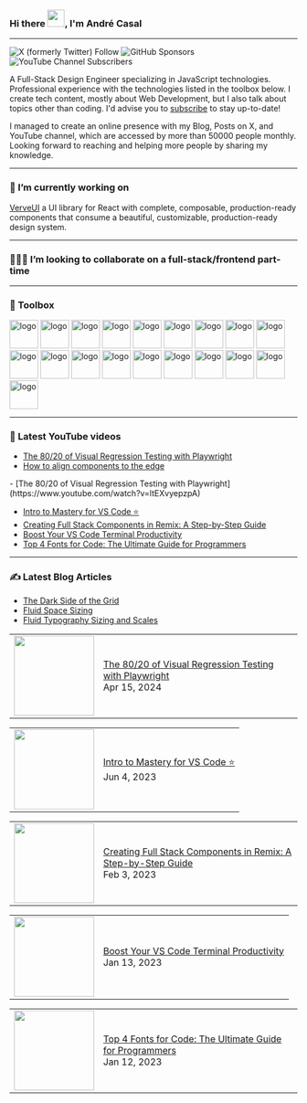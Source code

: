### Hi there <img src="https://raw.githubusercontent.com/MartinHeinz/MartinHeinz/master/wave.gif" width="30px">, I'm André Casal

***

![X (formerly Twitter) Follow](https://img.shields.io/twitter/follow/andrecasaldev) ![GitHub Sponsors](https://img.shields.io/github/sponsors/andrecasal)
 ![YouTube Channel Subscribers](https://img.shields.io/youtube/channel/subscribers/UCAVNclj3DbLvdJE5CUHfumg)


A Full-Stack Design Engineer specializing in JavaScript technologies. Professional experience with the technologies listed in the toolbox below.
I create tech content, mostly about Web Development, but I also talk about topics other than coding. I'd advise you to [subscribe](https://andrecasal.com/articles) to stay up-to-date!

I managed to create an online presence with my Blog, Posts on X, and YouTube channel, which are accessed by more than 50000 people monthly.
Looking forward to reaching and helping more people by sharing my knowledge.

***

### 🔭 I’m currently working on
[VerveUI](https://verveui.pro/) a UI library for React with complete, composable, production-ready components that consume a beautiful, customizable, production-ready design system.

***

### 🧑‍🤝‍🧑 I’m looking to collaborate on a full-stack/frontend part-time

***

### 🧰 Toolbox
     
<img src="https://cdn.jsdelivr.net/gh/devicons/devicon@latest/icons/vscode/vscode-original-wordmark.svg" alt="logo" width="50" height="50"/> <img src="https://cdn.jsdelivr.net/gh/devicons/devicon@latest/icons/html5/html5-original-wordmark.svg" alt="logo" width="50" height="50"/> <img src="https://cdn.jsdelivr.net/gh/devicons/devicon@latest/icons/css3/css3-original-wordmark.svg" alt="logo" width="50" height="50"/> <img src="https://cdn.jsdelivr.net/gh/devicons/devicon@latest/icons/javascript/javascript-original.svg" alt="logo" width="50" height="50"/> <img src="https://cdn.jsdelivr.net/gh/devicons/devicon@latest/icons/react/react-original-wordmark.svg" alt="logo" width="50" height="50"/> <img src="https://cdn.jsdelivr.net/gh/devicons/devicon@latest/icons/tailwindcss/tailwindcss-original.svg" alt="logo" width="50" height="50"/> <img src="https://cdn.jsdelivr.net/gh/devicons/devicon@latest/icons/nodejs/nodejs-original-wordmark.svg" alt="logo" width="50" height="50"/> <img src="https://cdn.jsdelivr.net/gh/devicons/devicon@latest/icons/npm/npm-original-wordmark.svg" alt="logo" width="50" height="50"/> <img src="https://cdn.jsdelivr.net/gh/devicons/devicon@latest/icons/reactrouter/reactrouter-original-wordmark.svg" alt="logo" width="50" height="50"/> <img src="https://cdn.jsdelivr.net/gh/devicons/devicon@latest/icons/sqlite/sqlite-original-wordmark.svg" alt="logo" width="50" height="50"/> <img src="https://cdn.jsdelivr.net/gh/devicons/devicon@latest/icons/playwright/playwright-original.svg" alt="logo" width="50" height="50"/> <img src="https://cdn.jsdelivr.net/gh/devicons/devicon@latest/icons/vitejs/vitejs-original.svg" alt="logo" width="50" height="50"/> <img src="https://cdn.jsdelivr.net/gh/devicons/devicon@latest/icons/vitest/vitest-original.svg" alt="logo" width="50" height="50"/> <img src="https://cdn.jsdelivr.net/gh/devicons/devicon@latest/icons/chrome/chrome-original.svg" alt="logo" width="50" height="50"/> <img src="https://cdn.jsdelivr.net/gh/devicons/devicon@latest/icons/sentry/sentry-original.svg" alt="logo" width="50" height="50"/> <img src="https://cdn.jsdelivr.net/gh/devicons/devicon@latest/icons/grafana/grafana-original-wordmark.svg" alt="logo" width="50" height="50"/> <img src="https://cdn.jsdelivr.net/gh/devicons/devicon@latest/icons/markdown/markdown-original.svg" alt="logo" width="50" height="50"/> <img src="https://cdn.jsdelivr.net/gh/devicons/devicon@latest/icons/apple/apple-original.svg" alt="logo" width="50" height="50"/> <img src="https://cdn.jsdelivr.net/gh/devicons/devicon@latest/icons/homebrew/homebrew-original-wordmark.svg" alt="logo" width="50" height="50"/>
          
***

### 📸 Latest YouTube videos
- [The 80/20 of Visual Regression Testing with Playwright](https://youtu.be/ltEXvyepzpA)
- [How to align components to the edge](https://youtu.be/ygoNRVkTcZA)
<!-- YOUTUBE-VIDEOS-LIST:START -->- [The 80/20 of Visual Regression Testing with Playwright](https://www.youtube.com/watch?v=ltEXvyepzpA)
- [Intro to Mastery for VS Code ⭐️](https://www.youtube.com/watch?v=d8WWrNuF3PI)
- [Creating Full Stack Components in Remix: A Step-by-Step Guide](https://www.youtube.com/watch?v=82VnfU8oW0M)
- [Boost Your VS Code Terminal Productivity](https://www.youtube.com/watch?v=WQyJEvEyvow)
- [Top 4 Fonts for Code: The Ultimate Guide for Programmers](https://www.youtube.com/watch?v=bDrztDBhsrU)
<!-- YOUTUBE-VIDEOS-LIST:END -->

***

### ✍️ Latest Blog Articles
- [The Dark Side of the Grid](https://andrecasal.com/articles/the-dark-side-of-the-grid)
- [Fluid Space Sizing](https://andrecasal.com/articles/fluid-space-sizing)
- [Fluid Typography Sizing and Scales](https://andrecasal.com/articles/fluid-typography-sizing-with-modular-scales)
<!-- BLOG-POST-LIST:START --><table style="width:100%;"><tr><td><a href="https://www.youtube.com/watch?v=ltEXvyepzpA"><img width="140px" src="http://img.youtube.com/vi/ltEXvyepzpA/maxresdefault.jpg"></a></td>
<td><a href="https://www.youtube.com/watch?v=ltEXvyepzpA">The 80/20 of Visual Regression Testing with Playwright</a><br/>Apr 15, 2024</td></tr></table>
<table style="width:100%;"><tr><td><a href="https://www.youtube.com/watch?v=d8WWrNuF3PI"><img width="140px" src="http://img.youtube.com/vi/d8WWrNuF3PI/maxresdefault.jpg"></a></td>
<td><a href="https://www.youtube.com/watch?v=d8WWrNuF3PI">Intro to Mastery for VS Code ⭐️</a><br/>Jun 4, 2023</td></tr></table>
<table style="width:100%;"><tr><td><a href="https://www.youtube.com/watch?v=82VnfU8oW0M"><img width="140px" src="http://img.youtube.com/vi/82VnfU8oW0M/maxresdefault.jpg"></a></td>
<td><a href="https://www.youtube.com/watch?v=82VnfU8oW0M">Creating Full Stack Components in Remix: A Step-by-Step Guide</a><br/>Feb 3, 2023</td></tr></table>
<table style="width:100%;"><tr><td><a href="https://www.youtube.com/watch?v=WQyJEvEyvow"><img width="140px" src="http://img.youtube.com/vi/WQyJEvEyvow/maxresdefault.jpg"></a></td>
<td><a href="https://www.youtube.com/watch?v=WQyJEvEyvow">Boost Your VS Code Terminal Productivity</a><br/>Jan 13, 2023</td></tr></table>
<table style="width:100%;"><tr><td><a href="https://www.youtube.com/watch?v=bDrztDBhsrU"><img width="140px" src="http://img.youtube.com/vi/bDrztDBhsrU/maxresdefault.jpg"></a></td>
<td><a href="https://www.youtube.com/watch?v=bDrztDBhsrU">Top 4 Fonts for Code: The Ultimate Guide for Programmers</a><br/>Jan 12, 2023</td></tr></table>
<!-- BLOG-POST-LIST:END -->
